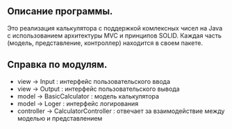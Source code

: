 ## Описание программы.

Это реализация калькулятора с поддержкой комлексных чисел на Java с использованием архитектуры MVC и принципов SOLID. Каждая часть (модель, представление, контроллер) находится в своем пакете.

## Справка по модулям.

* view -> Input : интерфейс пользовательского ввода
* view -> Output : интерфейс пользовательского вывода
* model -> BasicCalculator : модель калькулятора
* model -> Loger : интерфейс логирования
* controller -> CalculatorController : отвечает за взаимодействие между моделью и представлением
